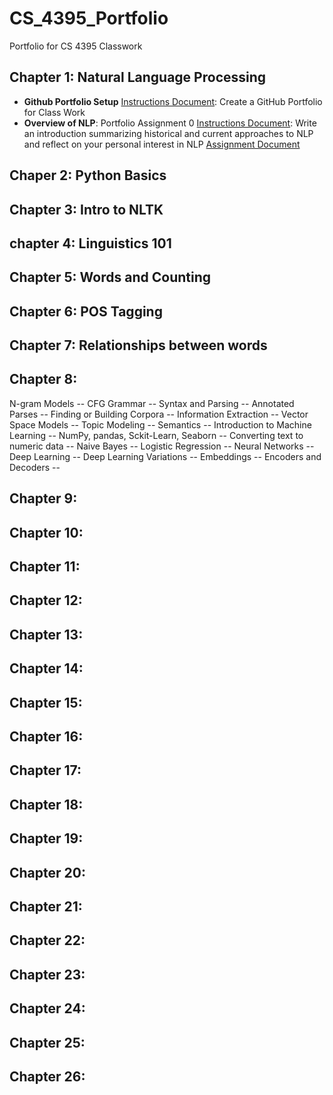 # CS_4395_Portfolio

Portfolio for CS 4395 Classwork

## Chapter 1: Natural Language Processing
- **Github Portfolio Setup** [Instructions Document](https://github.com/LisaBChen/CS_4395_Portfolio/blob/main/4395%20github%20req.pdf): Create a GitHub Portfolio for Class Work 
- **Overview of NLP**: Portfolio Assignment 0 [Instructions Document](https://github.com/LisaBChen/CS_4395_Portfolio/blob/main/4395%20port%20hw1.pdf): Write an introduction summarizing historical and current approaches to NLP and reflect on your personal interest in NLP [Assignment Document]()

## Chaper 2: Python Basics

## Chapter 3: Intro to NLTK

## chapter 4: Linguistics 101

## Chapter 5:  Words and Counting

## Chapter 6:  POS Tagging

## Chapter 7: Relationships between words

## Chapter 8:
N-gram Models --
CFG Grammar --
Syntax and Parsing --
Annotated Parses --
Finding or Building Corpora --
Information Extraction --
Vector Space Models --
Topic Modeling --
Semantics --
Introduction to Machine Learning --
NumPy, pandas, Sckit-Learn, Seaborn --
Converting text to numeric data --
Naive Bayes --
Logistic Regression --
Neural Networks --
Deep Learning --
Deep Learning Variations --
Embeddings --
Encoders and Decoders --
## Chapter 9:

## Chapter 10:

## Chapter 11:

## Chapter 12:

## Chapter 13:

## Chapter 14:

## Chapter 15:

## Chapter 16:

## Chapter 17:

## Chapter 18:

## Chapter 19:

## Chapter 20:

## Chapter 21:

## Chapter 22:

## Chapter 23:

## Chapter 24:

## Chapter 25:

## Chapter 26:

